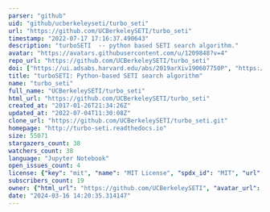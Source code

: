 ```yaml
---
parser: "github"
uid: "github/ucberkeleyseti/turbo_seti"
url: "https://github.com/UCBerkeleySETI/turbo_seti"
timestamp: "2022-07-17 17:16:37.490643"
description: "turboSETI  -- python based SETI search algorithm."
avatar: "https://avatars.githubusercontent.com/u/1209848?v=4"
repo_url: "https://github.com/UCBerkeleySETI/turbo_seti"
doi: ["https://ui.adsabs.harvard.edu/abs/2019arXiv190607750P", "https://ui.adsabs.harvard.edu/abs/2017ApJ...849..104E", "https://ui.adsabs.harvard.edu/abs/2019ascl.soft06006E/abstract"]
title: "turboSETI: Python-based SETI search algorithm"
name: "turbo_seti"
full_name: "UCBerkeleySETI/turbo_seti"
html_url: "https://github.com/UCBerkeleySETI/turbo_seti"
created_at: "2017-01-26T21:34:26Z"
updated_at: "2022-07-04T11:30:08Z"
clone_url: "https://github.com/UCBerkeleySETI/turbo_seti.git"
homepage: "http://turbo-seti.readthedocs.io"
size: 55071
stargazers_count: 38
watchers_count: 38
language: "Jupyter Notebook"
open_issues_count: 4
license: {"key": "mit", "name": "MIT License", "spdx_id": "MIT", "url": "https://api.github.com/licenses/mit", "node_id": "MDc6TGljZW5zZTEz"}
subscribers_count: 19
owner: {"html_url": "https://github.com/UCBerkeleySETI", "avatar_url": "https://avatars.githubusercontent.com/u/1209848?v=4", "login": "UCBerkeleySETI", "type": "Organization"}
date: "2024-03-16 14:20:35.314147"
---
```

